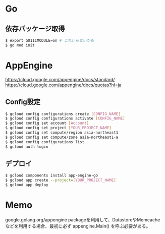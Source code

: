 # Go
## 依存パッケージ取得
```bash
$ export GO111MODULE=on # これいらないかも
$ go mod init
```

# AppEngine
https://cloud.google.com/appengine/docs/standard/
https://cloud.google.com/appengine/docs/quotas?hl=ja

## Config設定
```bash
$ gcloud config configurations create [CONFIG_NAME]
$ gcloud config configurations activate [CONFIG_NAME]
$ gcloud config set account [Account]
$ gcloud config set project [YOUR_PROJECT_NAME]
$ gcloud config set compute/region asia-northeast1
$ gcloud config set compute/zone asia-northeast1-a
$ gcloud config configurations list
$ gcloud auth login
```

## デプロイ
```bash
$ gcloud components install app-engine-go
$ gcloud app create --project=[YOUR_PROJECT_NAME]
$ gcloud app deploy
```

# Memo
google.golang.org/appengine packageを利用して、DatastoreやMemcacheなどを利用する場合、最初に必ず appengine.Main() を呼ぶ必要がある。